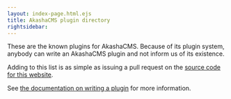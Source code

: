 ```yaml
---
layout: index-page.html.ejs
title: AkashaCMS plugin directory
rightsidebar:
---
```


These are the known plugins for AkashaCMS.  Because of its plugin system, anybody can write an AkashaCMS plugin and not inform us of its existence.

Adding to this list is as simple as issuing a pull request on the [source code for this website](https://github.com/robogeek/akashacms-website).

See [the documentation on writing a plugin](../configuration/ab-plugins.html) for more information.